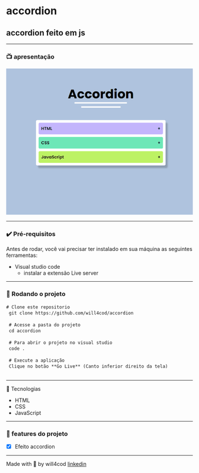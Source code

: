 # accordion

## accordion feito em js
---

### 📺 apresentação 
![intrudoção projeto](introducao.gif)

--- 

### ✔️ Pré-requisitos
Antes de rodar, você vai precisar ter instalado em sua máquina as seguintes ferramentas:

- Visual studio code
  - instalar a extensão Live server
   
---
  
### 🏁 Rodando o projeto
```
# Clone este repositorio
 git clone https://github.com/will4cod/accordion
 
 # Acesse a pasta do projeto
 cd accordion
 
 # Para abrir o projeto no visual studio  
 code .

 # Execute a aplicação
 Clique no botão **Go Live** (Canto inferior direito da tela)
 
```
---

 🔧 Tecnologias

- HTML
- CSS
- JavaScript

---

### 🚧 features do projeto

- [x] Efeito accordion

---

Made with 💙 by will4cod <a href="https://www.linkedin.com/in/william-fernandes-4806a0173/" target="_blank">linkedin</a>
